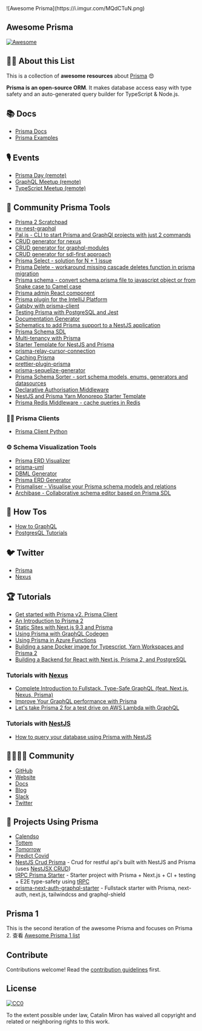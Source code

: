<div class="github-widget" data-repo="catalinmiron/awesome-prisma"></div>
<script async src="https://pagead2.googlesyndication.com/pagead/js/adsbygoogle.js"></script><ins class="adsbygoogle" style="display:block" data-ad-client="ca-pub-6890694312814945" data-ad-slot="5473692530" data-ad-format="auto"  data-full-width-responsive="true"></ins><script>(adsbygoogle = window.adsbygoogle || []).push({});</script>
![Awesome Prisma](https://i.imgur.com/MQdCTuN.png)

## Awesome Prisma

[![Awesome](https://awesome.re/badge.svg)](https://awesome.re)



## :tipping_hand_woman: About this List

This is a collection of **awesome resources** about [Prisma](https://www.prisma.io/ 'Modern Database Access for TypeScript & Node.js') :heart_eyes:

**Prisma is an open-source ORM**. It makes database access easy with type safety and an auto-generated query builder for TypeScript & Node.js.

## :books: Docs

- [Prisma Docs](https://www.prisma.io/docs/)
- [Prisma Examples](https://github.com/prisma/prisma-examples)

## :studio_microphone: Events

- [Prisma Day (remote)](http://prisma.io/day)
- [GraphQL Meetup (remote)](https://www.meetup.com/graphql-berlin/)
- [TypeScript Meetup (remote)](https://www.meetup.com/TypeScript-Berlin/)

## :safety_vest: Community Prisma Tools

- [Prisma 2 Scratchpad](https://github.com/ctrlplusb/prisma2-template)
- [nx-nest-graphql](https://github.com/beeman/nx-nest-graphql)
- [Pal.js - CLI to start Prisma and GraphQl projects with just 2 commands](https://paljs.com)
- [CRUD generator for nexus](https://paljs.com/generator/nexus)
- [CRUD generator for graphql-modules](https://paljs.com/generator/graphql-modules)
- [CRUD generator for sdl-first approach](https://paljs.com/generator/sdl)
- [Prisma Select - solution for N + 1 issue](https://paljs.com/plugins/select)
- [Prisma Delete - workaround missing cascade deletes function in prisma migration](https://paljs.com/plugins/delete)
- [Prisma schema - convert schema.prisma file to javascript object or from Snake case to Camel case](https://paljs.com/cli/schema)
- [Prisma admin React component](https://paljs.com/prisma-admin)
- [Prisma plugin for the IntelliJ Platform](https://github.com/gabrielcolson/intellij-prisma)
- [Gatsby with prisma-client](https://github.com/LekoArts/gatsby-with-prisma-client)
- [Testing Prisma with PostgreSQL and Jest](https://github.com/ctrlplusb/prisma-pg-jest)
- [Documentation Generator](https://github.com/pantharshit00/prisma-docs-generator)
- [Schematics to add Prisma support to a NestJS application](https://github.com/marcjulian/nestjs-prisma)
- [Prisma Schema SDL](https://github.com/amplication/prisma-schema-dsl)
- [Multi-tenancy with Prisma](https://github.com/errorname/prisma-multi-tenant)
- [Starter Template for NestJS and Prisma](https://github.com/fivethree-team/nestjs-prisma-starter)
- [prisma-relay-cursor-connection](https://github.com/devoxa/prisma-relay-cursor-connection)
- [Caching Prisma](https://github.com/joellefkowitz/cached-prisma)
- [prettier-plugin-prisma](https://github.com/umidbekk/prettier-plugin-prisma)
- [prisma-sequelize-generator](https://github.com/floydspace/prisma-sequelize-generator)
- [Prisma Schema Sorter - sort schema models, enums, generators and datasources](https://github.com/omar-dulaimi/prisma-schema-sorter)
- [Declarative Authorisation Middleware](https://github.com/joindeed/prisma-auth)
- [NestJS and Prisma Yarn Monorepo Starter Template](https://github.com/alitnk/nest-prisma-monorepo)
- [Prisma Redis Middleware - cache queries in Redis](https://github.com/Asjas/prisma-redis-middleware)

### :man_technologist: Prisma Clients

- [Prisma Client Python](https://github.com/RobertCraigie/prisma-client-py)


### :gear: Schema Visualization Tools

- [Prisma ERD Visualizer](https://github.com/skn0tt/prisma-erd)
- [prisma-uml](https://github.com/emyann/prisma-uml)
- [DBML Generator](https://github.com/notiz-dev/prisma-dbml-generator)
- [Prisma ERD Generator](https://github.com/keonik/prisma-erd-generator)
- [Prismaliser - Visualise your Prisma schema models and relations](https://prismaliser.app/)
- [Archibase - Collaborative schema editor based on Prisma SDL](https://archibase.dev/)

## :thinking: How Tos

- [How to GraphQL](https://www.howtographql.com/)
- [PostgresQL Tutorials](https://www.prisma.io/tutorials/?tag=postgresql)

## :bird: Twitter

- [Prisma](http://twitter.com/prisma)
- [Nexus](http://twitter.com/nexusgql)

## :trophy: Tutorials

- [Get started with Prisma v2. Prisma Client](https://egghead.io/playlists/get-started-with-prisma-v2-prisma-client-8bae)
- [An Introduction to Prisma 2](https://blog.logrocket.com/an-introduction-to-prisma-2/)
- [Static Sites with Next.js 9.3 and Prisma](https://leerob.io/blog/next-prisma)
- [Using Prisma with GraphQL Codegen](https://medium.com/tomorrowapp/using-prisma-with-graphql-codegen-eed022c13749)
- [Using Prisma in Azure Functions](https://swacblooms.com/using-prisma-in-azure-functions/)
- [Building a sane Docker image for Typescript, Yarn Workspaces and Prisma 2](https://medium.com/@emilefugulin/building-a-sane-docker-image-for-typescript-lerna-and-prisma-2-76d8ff9926e4)
- [Building a Backend for React with Next.js, Prisma 2, and PostgreSQL](https://www.youtube.com/watch?v=Bqacj0iOL68)

### Tutorials with [Nexus](https://www.nexusjs.org/#/)
- [Complete Introduction to Fullstack, Type-Safe GraphQL (feat. Next.js, Nexus, Prisma)](https://dev.to/prisma/complete-introduction-to-fullstack-type-safe-graphql-feat-next-js-nexus-prisma-c5)
- [Improve Your GraphQL performance with Prisma](https://dev.to/ahmedelywa/improve-your-graphql-performance-with-prisma-2jia)
- [Let's take Prisma 2 for a test drive on AWS Lambda with GraphQL](https://itnext.io/lets-take-prisma-2-for-a-test-drive-on-aws-lambda-with-graphql-%EF%B8%8F-f4be711e93cc)

### Tutorials with [NestJS](https://nestjs.com/)
- [How to query your database using Prisma with NestJS](https://notiz.dev/blog/how-to-connect-nestjs-with-prisma)

## :family_man_woman_girl_boy: Community

- [GitHub](https://github.com/prisma/prisma/)
- [Website](https://prisma.io)
- [Docs](https://prisma.io/docs/)
- [Blog](https://prisma.io/blog)
- [Slack](https://slack.prisma.io/)
- [Twitter](https://twitter.com/prisma)

## :space_invader: Projects Using Prisma

- [Calendso](https://github.com/calendso/calendso)
- [Tottem](https://github.com/poulainv/tottem)
- [Tomorrow](https://www.tomorrowapp.io/)
- [Predict Covid](https://predictcovid.com/)
- [NestJS Crud Prisma](https://github.com/silicon-hills/nestjs-crud-prisma) - Crud for restful api's built with NestJS and Prisma (uses [NestJSX CRUD](https://github.com/nestjsx/crud))
- [tRPC Prisma Starter](https://github.com/trpc/examples-next-prisma-starter) - Starter project with Prisma + Next.js + CI + testing + E2E type-safety using [tRPC](https://trpc.io)
- [prisma-next-auth-graphql-starter](https://github.com/wangel13/prisma-next-auth-graphql-starter) - Fullstack starter with Prisma, next-auth, next.js, tailwindcss and graphql-shield

## Prisma 1

This is the second iteration of the awesome Prisma and focuses on Prisma 2.
查看 [Awesome Prisma 1 list](https://github.com/catalinmiron/awesome-prisma/blob/master/awesome-prisma1.md)

## Contribute

Contributions welcome! Read the [contribution guidelines](https://github.com/catalinmiron/awesome-prisma/blob/master/contributing.md) first.

## License

[![CC0](http://mirrors.creativecommons.org/presskit/buttons/88x31/svg/cc-zero.svg)](http://creativecommons.org/publicdomain/zero/1.0)

To the extent possible under law, Catalin Miron has waived all copyright and
related or neighboring rights to this work.

